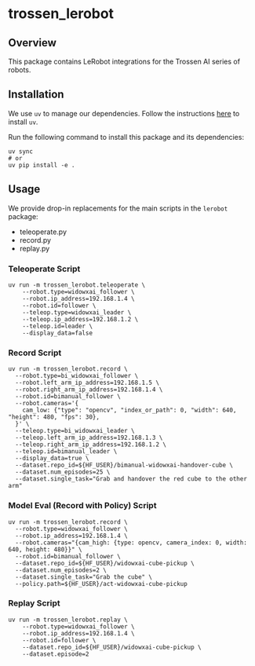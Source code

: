 # trossen_lerobot

## Overview

This package contains LeRobot integrations for the Trossen AI series of robots.

## Installation

We use `uv` to manage our dependencies.
Follow the instructions [here](https://docs.astral.sh/uv/getting-started/installation/) to install `uv`.

Run the following command to install this package and its dependencies:

```shell
uv sync
# or
uv pip install -e .
```

## Usage

We provide drop-in replacements for the main scripts in the `lerobot` package:

* teleoperate.py
* record.py
* replay.py

### Teleoperate Script

```shell
uv run -m trossen_lerobot.teleoperate \
    --robot.type=widowxai_follower \
    --robot.ip_address=192.168.1.4 \
    --robot.id=follower \
    --teleop.type=widowxai_leader \
    --teleop.ip_address=192.168.1.2 \
    --teleop.id=leader \
    --display_data=false
```

### Record Script

```shell
uv run -m trossen_lerobot.record \
  --robot.type=bi_widowxai_follower \
  --robot.left_arm_ip_address=192.168.1.5 \
  --robot.right_arm_ip_address=192.168.1.4 \
  --robot.id=bimanual_follower \
  --robot.cameras='{
    cam_low: {"type": "opencv", "index_or_path": 0, "width": 640, "height": 480, "fps": 30},
  }' \
  --teleop.type=bi_widowxai_leader \
  --teleop.left_arm_ip_address=192.168.1.3 \
  --teleop.right_arm_ip_address=192.168.1.2 \
  --teleop.id=bimanual_leader \
  --display_data=true \
  --dataset.repo_id=${HF_USER}/bimanual-widowxai-handover-cube \
  --dataset.num_episodes=25 \
  --dataset.single_task="Grab and handover the red cube to the other arm"
```

### Model Eval (Record with Policy) Script

```shell
uv run -m trossen_lerobot.record \
  --robot.type=widowxai_follower \
  --robot.ip_address=192.168.1.4 \
  --robot.cameras="{cam_high: {type: opencv, camera_index: 0, width: 640, height: 480}}" \
  --robot.id=bimanual_follower \
  --dataset.repo_id=${HF_USER}/widowxai-cube-pickup \
  --dataset.num_episodes=2 \
  --dataset.single_task="Grab the cube" \
  --policy.path=${HF_USER}/act-widowxai-cube-pickup
```

### Replay Script

```shell
uv run -m trossen_lerobot.replay \
    --robot.type=widowxai_follower \
    --robot.ip_address=192.168.1.4 \
    --robot.id=follower \
    --dataset.repo_id=${HF_USER}/widowxai-cube-pickup \
    --dataset.episode=2
```
